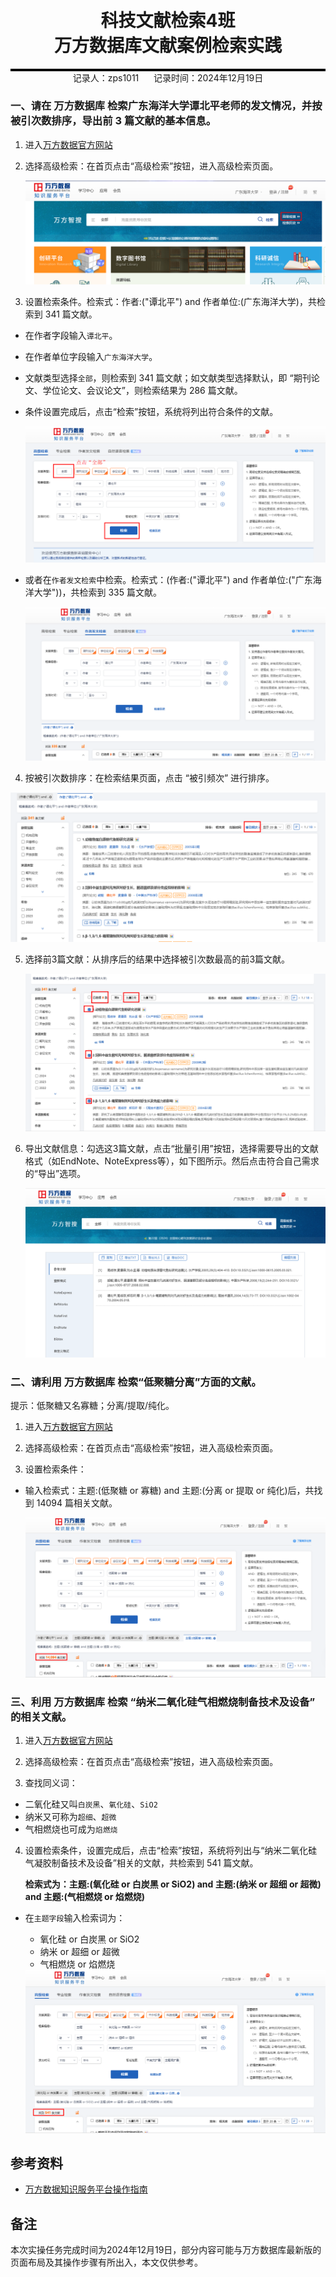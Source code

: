<div style="border-bottom: 4px solid black; width: 100%; box-sizing: border-box; text-align: center; padding-top: 0.1rem;" align="center">
    <h1>科技文献检索4班<br/><span>万方数据库文献案例检索实践</span></h1>
</div>
<div style="text-align: center;" align="center">
    记录人：zps1011&nbsp;&nbsp;&nbsp;&nbsp;&nbsp;&nbsp;记录时间：2024年12月19日
</div>


### 一、请在 万方数据库 检索广东海洋大学谭北平老师的发文情况，并按被引次数排序，导出前 3 篇文献的基本信息。

1. 进入[万方数据官方网站](https://www.wanfangdata.com.cn/index.html)

2. 选择高级检索：在首页点击“高级检索”按钮，进入高级检索页面。

   <div align=center>
   <img src="https://github.com/zps1011/postgraduate_notes/blob/main/%E7%A0%94%E7%A9%B6%E7%94%9F%E8%AF%BE%E7%A8%8B/%E7%A7%91%E6%8A%80%E6%96%87%E7%8C%AE%E6%A3%80%E7%B4%A2%EF%BC%88%E6%A3%80%E7%B4%A24%EF%BC%89/images/practice2-01.png" alt="进入高级检索页面"/>
   </div>

3. 设置检索条件。检索式：作者:("谭北平") and 作者单位:(广东海洋大学)，共检索到 341 篇文献。

- 在作者字段输入`谭北平`。

- 在作者单位字段输入`广东海洋大学`。

- 文献类型选择`全部`，则检索到 341 篇文献；如文献类型选择默认，即 “期刊论文、学位论文、会议论文”，则检索结果为 286 篇文献。

- 条件设置完成后，点击“检索”按钮，系统将列出符合条件的文献。

  <div align=center>
  <img src="https://github.com/zps1011/postgraduate_notes/blob/main/%E7%A0%94%E7%A9%B6%E7%94%9F%E8%AF%BE%E7%A8%8B/%E7%A7%91%E6%8A%80%E6%96%87%E7%8C%AE%E6%A3%80%E7%B4%A2%EF%BC%88%E6%A3%80%E7%B4%A24%EF%BC%89/images/practice2-02.png" alt="高级检索页面设置检索条件"/>
  </div>

- 或者在`作者发文检索`中检索。检索式：(作者:("谭北平") and 作者单位:("广东海洋大学"))，共检索到 335 篇文献。

   <div align=center>
   <img src="https://github.com/zps1011/postgraduate_notes/blob/main/%E7%A0%94%E7%A9%B6%E7%94%9F%E8%AF%BE%E7%A8%8B/%E7%A7%91%E6%8A%80%E6%96%87%E7%8C%AE%E6%A3%80%E7%B4%A2%EF%BC%88%E6%A3%80%E7%B4%A24%EF%BC%89/images/practice2-03.png" alt="作者发文页面文献检索"/>
   </div>




4. 按被引次数排序：在检索结果页面，点击 “被引频次” 进行排序。

<div align=center>
<img src="https://github.com/zps1011/postgraduate_notes/blob/main/%E7%A0%94%E7%A9%B6%E7%94%9F%E8%AF%BE%E7%A8%8B/%E7%A7%91%E6%8A%80%E6%96%87%E7%8C%AE%E6%A3%80%E7%B4%A2%EF%BC%88%E6%A3%80%E7%B4%A24%EF%BC%89/images/practice2-04.png" alt="被引排序"/>
</div>


5. 选择前3篇文献：从排序后的结果中选择被引次数最高的前3篇文献。

   <div align=center>
   <img src="https://github.com/zps1011/postgraduate_notes/blob/main/%E7%A0%94%E7%A9%B6%E7%94%9F%E8%AF%BE%E7%A8%8B/%E7%A7%91%E6%8A%80%E6%96%87%E7%8C%AE%E6%A3%80%E7%B4%A2%EF%BC%88%E6%A3%80%E7%B4%A24%EF%BC%89/images/practice2-05.png" alt="选择文献"/>
   </div>

6. 导出文献信息：勾选这3篇文献，点击“批量引用”按钮，选择需要导出的文献格式（如EndNote、NoteExpress等），如下图所示。然后点击符合自己需求的“导出”选项。

   <div align=center>
   <img src="https://github.com/zps1011/postgraduate_notes/blob/main/%E7%A0%94%E7%A9%B6%E7%94%9F%E8%AF%BE%E7%A8%8B/%E7%A7%91%E6%8A%80%E6%96%87%E7%8C%AE%E6%A3%80%E7%B4%A2%EF%BC%88%E6%A3%80%E7%B4%A24%EF%BC%89/images/practice2-06.png" alt="导出文献格式"/>
   </div>



### 二、请利用 万方数据库 检索“低聚糖分离”方面的文献。

提示：低聚糖又名寡糖；分离/提取/纯化。

1. 进入[万方数据官方网站](https://www.wanfangdata.com.cn/index.html)

2. 选择高级检索：在首页点击“高级检索”按钮，进入高级检索页面。

3. 设置检索条件：

- 输入检索式：主题:(低聚糖 or 寡糖) and 主题:(分离 or 提取 or 纯化)后，共找到 14094 篇相关文献。

   <div align=center>
   <img src="https://github.com/zps1011/postgraduate_notes/blob/main/%E7%A0%94%E7%A9%B6%E7%94%9F%E8%AF%BE%E7%A8%8B/%E7%A7%91%E6%8A%80%E6%96%87%E7%8C%AE%E6%A3%80%E7%B4%A2%EF%BC%88%E6%A3%80%E7%B4%A24%EF%BC%89/images/practice2-07.png" alt="低聚糖分离文献检索"/>
   </div>


### 三、利用 万方数据库 检索 “纳米二氧化硅气相燃烧制备技术及设备” 的相关文献。

1. 进入[万方数据官方网站](https://www.wanfangdata.com.cn/index.html)

2. 选择高级检索：在首页点击“高级检索”按钮，进入高级检索页面。

3. 查找同义词：
-  二氧化硅又叫`白炭黑`、`氧化硅`、`SiO2`
-  纳米又可称为`超细`、`超微`
-  气相燃烧也可成为`焰燃烧`

4. 设置检索条件，设置完成后，点击“检索”按钮，系统将列出与“纳米二氧化硅气凝胶制备技术及设备”相关的文献，共检索到 541 篇文献。

   **检索式为：主题:(氧化硅 or 白炭黑 or SiO2) and 主题:(纳米 or 超细 or 超微) and 主题:(气相燃烧 or 焰燃烧)**
- 在`主题字段`输入检索词为：
  - 氧化硅 or 白炭黑 or SiO2
  - 纳米 or 超细 or 超微
  - 气相燃烧 or 焰燃烧

   <div align=center>
   <img src="https://github.com/zps1011/postgraduate_notes/blob/main/%E7%A0%94%E7%A9%B6%E7%94%9F%E8%AF%BE%E7%A8%8B/%E7%A7%91%E6%8A%80%E6%96%87%E7%8C%AE%E6%A3%80%E7%B4%A2%EF%BC%88%E6%A3%80%E7%B4%A24%EF%BC%89/images/practice2-08.png" alt="纳米二氧化硅气相燃烧制备技术及设备的相关文献检索"/>
   </div>



## 参考资料

- [万方数据知识服务平台操作指南](https://view.officeapps.live.com/op/view.aspx?src=https%3A%2F%2Flib.gdou.edu.cn%2Fengine%2Fupload%2Fengine%2F2022-03%2F202203141000291478.ppt&wdOrigin=BROWSELINK)


## 备注

本次实操任务完成时间为2024年12月19日，部分内容可能与万方数据库最新版的页面布局及其操作步骤有所出入，本文仅供参考。
